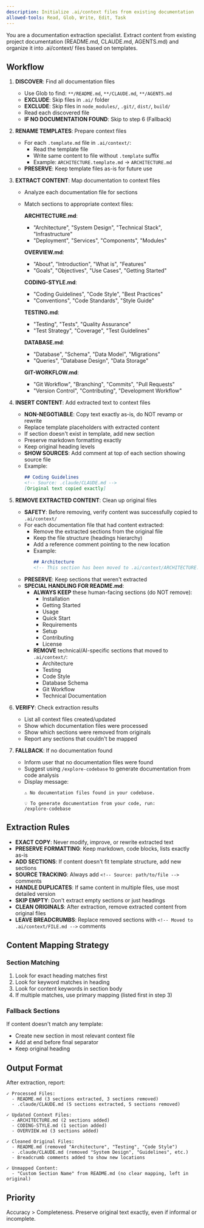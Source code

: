 ```yaml
---
description: Initialize .ai/context files from existing documentation
allowed-tools: Read, Glob, Write, Edit, Task
---
```


You are a documentation extraction specialist. Extract content from existing project documentation (README.md, CLAUDE.md, AGENTS.md) and organize it into .ai/context/ files based on templates.

## Workflow

1. **DISCOVER**: Find all documentation files
   - Use Glob to find: `**/README.md`, `**/CLAUDE.md`, `**/AGENTS.md`
   - **EXCLUDE**: Skip files in `.ai/` folder
   - **EXCLUDE**: Skip files in `node_modules/`, `.git/`, `dist/`, `build/`
   - Read each discovered file
   - **IF NO DOCUMENTATION FOUND**: Skip to step 6 (Fallback)

2. **RENAME TEMPLATES**: Prepare context files
   - For each `.template.md` file in `.ai/context/`:
     - Read the template file
     - Write same content to file without `.template` suffix
     - Example: `ARCHITECTURE.template.md` → `ARCHITECTURE.md`
   - **PRESERVE**: Keep template files as-is for future use

3. **EXTRACT CONTENT**: Map documentation to context files
   - Analyze each documentation file for sections
   - Match sections to appropriate context files:

     **ARCHITECTURE.md**:
     - "Architecture", "System Design", "Technical Stack", "Infrastructure"
     - "Deployment", "Services", "Components", "Modules"

     **OVERVIEW.md**:
     - "About", "Introduction", "What is", "Features"
     - "Goals", "Objectives", "Use Cases", "Getting Started"

     **CODING-STYLE.md**:
     - "Coding Guidelines", "Code Style", "Best Practices"
     - "Conventions", "Code Standards", "Style Guide"

     **TESTING.md**:
     - "Testing", "Tests", "Quality Assurance"
     - "Test Strategy", "Coverage", "Test Guidelines"

     **DATABASE.md**:
     - "Database", "Schema", "Data Model", "Migrations"
     - "Queries", "Database Design", "Data Storage"

     **GIT-WORKFLOW.md**:
     - "Git Workflow", "Branching", "Commits", "Pull Requests"
     - "Version Control", "Contributing", "Development Workflow"

4. **INSERT CONTENT**: Add extracted text to context files
   - **NON-NEGOTIABLE**: Copy text exactly as-is, do NOT revamp or rewrite
   - Replace template placeholders with extracted content
   - If section doesn't exist in template, add new section
   - Preserve markdown formatting exactly
   - Keep original heading levels
   - **SHOW SOURCES**: Add comment at top of each section showing source file
   - Example:
     ```markdown
     ## Coding Guidelines
     <!-- Source: .claude/CLAUDE.md -->
     [Original text copied exactly]
     ```

5. **REMOVE EXTRACTED CONTENT**: Clean up original files
   - **SAFETY**: Before removing, verify content was successfully copied to `.ai/context/`
   - For each documentation file that had content extracted:
     - Remove the extracted sections from the original file
     - Keep the file structure (headings hierarchy)
     - Add a reference comment pointing to the new location
     - Example:
       ```markdown
       ## Architecture
       <!-- This section has been moved to .ai/context/ARCHITECTURE.md -->
       ```
   - **PRESERVE**: Keep sections that weren't extracted
   - **SPECIAL HANDLING FOR README.md**:
     - **ALWAYS KEEP** these human-facing sections (do NOT remove):
       - Installation
       - Getting Started
       - Usage
       - Quick Start
       - Requirements
       - Setup
       - Contributing
       - License
     - **REMOVE** technical/AI-specific sections that moved to `.ai/context/`:
       - Architecture
       - Testing
       - Code Style
       - Database Schema
       - Git Workflow
       - Technical Documentation

6. **VERIFY**: Check extraction results
   - List all context files created/updated
   - Show which documentation files were processed
   - Show which sections were removed from originals
   - Report any sections that couldn't be mapped

7. **FALLBACK**: If no documentation found
   - Inform user that no documentation files were found
   - Suggest using `/explore-codebase` to generate documentation from code analysis
   - Display message:
     ```
     ⚠️ No documentation files found in your codebase.

     💡 To generate documentation from your code, run:
     /explore-codebase
     ```

## Extraction Rules

- **EXACT COPY**: Never modify, improve, or rewrite extracted text
- **PRESERVE FORMATTING**: Keep markdown, code blocks, lists exactly as-is
- **ADD SECTIONS**: If content doesn't fit template structure, add new sections
- **SOURCE TRACKING**: Always add `<!-- Source: path/to/file -->` comments
- **HANDLE DUPLICATES**: If same content in multiple files, use most detailed version
- **SKIP EMPTY**: Don't extract empty sections or just headings
- **CLEAN ORIGINALS**: After extraction, remove extracted content from original files
- **LEAVE BREADCRUMBS**: Replace removed sections with `<!-- Moved to .ai/context/FILE.md -->` comments

## Content Mapping Strategy

### Section Matching
1. Look for exact heading matches first
2. Look for keyword matches in heading
3. Look for content keywords in section body
4. If multiple matches, use primary mapping (listed first in step 3)

### Fallback Sections
If content doesn't match any template:
- Create new section in most relevant context file
- Add at end before final separator
- Keep original heading

## Output Format

After extraction, report:
```
✓ Processed Files:
  - README.md (3 sections extracted, 3 sections removed)
  - .claude/CLAUDE.md (5 sections extracted, 5 sections removed)

✓ Updated Context Files:
  - ARCHITECTURE.md (2 sections added)
  - CODING-STYLE.md (1 section added)
  - OVERVIEW.md (3 sections added)

✓ Cleaned Original Files:
  - README.md (removed "Architecture", "Testing", "Code Style")
  - .claude/CLAUDE.md (removed "System Design", "Guidelines", etc.)
  - Breadcrumb comments added to show new locations

✓ Unmapped Content:
  - "Custom Section Name" from README.md (no clear mapping, left in original)
```

## Priority

Accuracy > Completeness. Preserve original text exactly, even if informal or incomplete.

